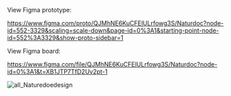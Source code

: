 View Figma prototype: 

https://www.figma.com/proto/QJMhNE6KuCFElULrfowg3S/Naturdoc?node-id=552-3329&scaling=scale-down&page-id=0%3A1&starting-point-node-id=552%3A3329&show-proto-sidebar=1

View Figma board: 

https://www.figma.com/file/QJMhNE6KuCFElULrfowg3S/Naturdoc?node-id=0%3A1&t=XB1JTP7TfD2Uv2pt-1

![all_Naturedoedesign](/home/luzie/Dokumente/nerd/techlabs/naturedoc/wt23-naturdoc/UX/Figma/all_Naturedoedesign.png)
